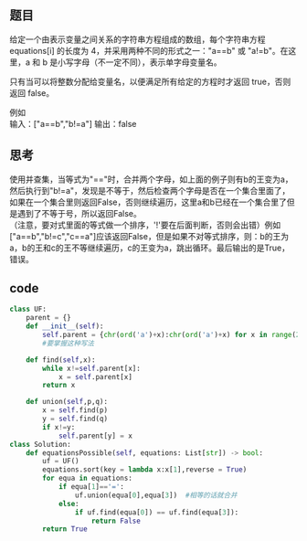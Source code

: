 ## 题目
给定一个由表示变量之间关系的字符串方程组成的数组，每个字符串方程 equations[i] 的长度为 4，并采用两种不同的形式之一："a==b" 或 "a!=b"。在这里，a 和 b 是小写字母（不一定不同），表示单字母变量名。

只有当可以将整数分配给变量名，以便满足所有给定的方程时才返回 true，否则返回 false。 

例如<br/>
输入：["a==b","b!=a"]
输出：false

## 思考
使用并查集，当等式为"=="时，合并两个字母，如上面的例子则有b的王变为a，然后执行到"b!=a"，发现是不等于，然后检查两个字母是否在一个集合里面了，如果在一个集合里则返回False，否则继续遍历，这里a和b已经在一个集合里了但是遇到了不等于号，所以返回False。<br/>
（注意，要对式里面的等式做一个排序，'!'要在后面判断，否则会出错）例如["a==b","b!=c","c==a"]应该返回False，但是如果不对等式排序，则：b的王为a，b的王和c的王不等继续遍历，c的王变为a，跳出循环。最后输出的是True，错误。

## code
```Python
class UF:
    parent = {}
    def __init__(self):
        self.parent = {chr(ord('a')+x):chr(ord('a')+x) for x in range(26)} #parent = {a:a,b:b.....}
        #要掌握这种写法

    def find(self,x):
        while x!=self.parent[x]:
            x = self.parent[x]
        return x

    def union(self,p,q):
        x = self.find(p)
        y = self.find(q)
        if x!=y:
            self.parent[y] = x
class Solution:
    def equationsPossible(self, equations: List[str]) -> bool:
        uf = UF()
        equations.sort(key = lambda x:x[1],reverse = True)
        for equa in equations:
            if equa[1]=='=':
                uf.union(equa[0],equa[3])  #相等的话就合并
            else:
                if uf.find(equa[0]) == uf.find(equa[3]):
                    return False
        return True
```